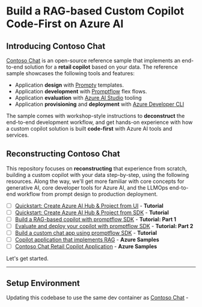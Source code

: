 # Build a RAG-based Custom Copilot Code-First on Azure AI 

## Introducing Contoso Chat

[Contoso Chat](https://aka.ms/aitour/contoso-chat) is an open-source reference sample that implements an end-to-end solution for a **retail copilot** based on your data. The reference sample showcases the following tools and features:
 - Application **design** with [Prompty](https://prompty.ai) templates.
 - Application **development** with [Promptflow](https://aka.ms/promptflow) flex flows.
 - Application **evaluation** with [Azure AI Studio](https://aka.ms/promptflow) tooling
 - Application **provisioning** and **deployment**  with [Azure Developer CLI](https://aka.ms/azd)

The sample comes with workshop-style instructions to **deconstruct** the end-to-end development workflow, and get hands-on experience with how a custom copilot solution is built **code-first** with Azure AI tools and services.

## Reconstructing Contoso Chat

This repository focuses on **reconstructing** that experience from scratch, building a custom copilot with your data step-by-step, using the following resources. Along the way, we'll get more familiar with core concepts for generative AI, core developer tools for Azure AI, and the LLMOps end-to-end workflow from prompt design to production deployment.

- [ ] [Quickstart: Create Azure AI Hub & Project from UI](https://learn.microsoft.com/en-us/azure/ai-studio/quickstarts/get-started-playground) - **Tutorial**
- [ ] [Quickstart: Create Azure AI Hub & Project from SDK](https://learn.microsoft.com/en-us/azure/ai-studio/how-to/develop/create-hub-project-sdk?tabs=python) - **Tutorial**
- [ ] [Build a RAG-based copilot with promptflow SDK](https://learn.microsoft.com/en-us/azure/ai-studio/tutorials/copilot-sdk-build-rag?tabs=azure-portal) - **Tutorial: Part 1**
- [ ] [Evaluate and deploy your copilot with promptflow SDK](https://learn.microsoft.com/en-us/azure/ai-studio/tutorials/copilot-sdk-evaluate-deploy) - **Tutorial: Part 2**
- [ ] [Build a custom chat app using promptflow SDK](https://learn.microsoft.com/en-us/azure/ai-studio/quickstarts/get-started-code?tabs=macos) - **Tutorial**
- [ ] [Copilot application that implements RAG](https://github.com/Azure-Samples/rag-data-openai-python-promptflow) - **Azure Samples**
- [ ] [Contoso Chat Retail Copilot Application](https://github.com/Azure-Samples/contoso-chat) - **Azure Samples**

Let's get started.

---

## Setup Environment

Updating this codebase to use the same dev container as [Contoso Chat](https://github.com/Azure-Samples/contoso-chat/tree/main/.devcontainer) - 
